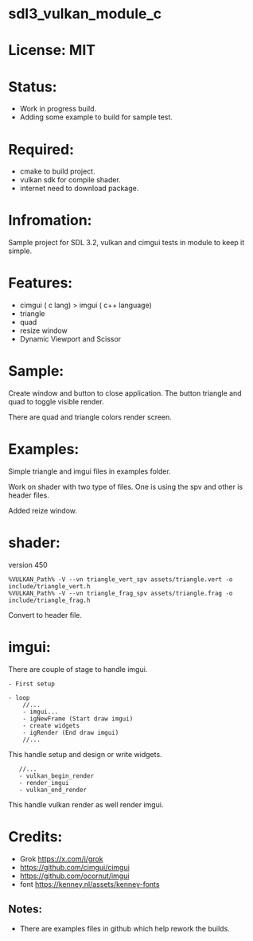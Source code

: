 # sdl3_vulkan_module_c

# License: MIT

# Status:
- Work in progress build.
- Adding some example to build for sample test.

# Required:
- cmake to build project.
- vulkan sdk for compile shader.
- internet need to download package.

# Infromation:
  Sample project for SDL 3.2, vulkan and cimgui tests in module to keep it simple.

# Features:
- cimgui ( c lang) > imgui ( c++ language)
- triangle
- quad
- resize window
- Dynamic Viewport and Scissor

# Sample:
  Create window and button to close application. The button triangle and quad to toggle visible render. 
  
  There are quad and triangle colors render screen.

# Examples:
  Simple triangle and imgui files in examples folder.

  Work on shader with two type of files. One is using the spv and other is header files.

  Added reize window.

# shader:
  version 450

```
%VULKAN_Path% -V --vn triangle_vert_spv assets/triangle.vert -o include/triangle_vert.h
%VULKAN_Path% -V --vn triangle_frag_spv assets/triangle.frag -o include/triangle_frag.h
```
  Convert to header file.

# imgui:
  There are couple of stage to handle imgui.
```
- First setup

```
```
- loop
    //...
    - imgui...
    - igNewFrame (Start draw imgui)
    - create widgets
    - igRender (End draw imgui)
    //...
```
  This handle setup and design or write widgets.

```
   //...
   - vulkan_begin_render
   - render_imgui
   - vulkan_end_render
```
  This handle vulkan render as well render imgui.


# Credits:
- Grok https://x.com/i/grok
- https://github.com/cimgui/cimgui
- https://github.com/ocornut/imgui
- font https://kenney.nl/assets/kenney-fonts

## Notes:
- There are examples files in github which help rework the builds.